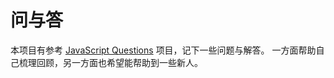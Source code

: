 # 问与答

本项目有参考 [JavaScript Questions](https://github.com/lydiahallie/javascript-questions) 项目，记下一些问题与解答。
一方面帮助自己梳理回顾，另一方面也希望能帮助到一些新人。
